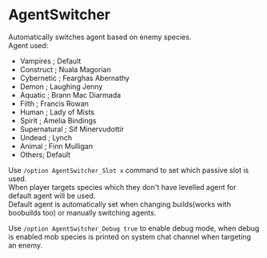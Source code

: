 # AgentSwitcher
Automatically switches agent based on enemy species.  
Agent used:  
* Vampires ; Default  
* Construct ; Nuala Magorian  
* Cybernetic ; Fearghas Abernathy  
* Demon ; Laughing Jenny  
* Aquatic ; Brann Mac Diarmada  
* Filth ; Francis Rowan  
* Human ; Lady of Mists  
* Spirit ; Amelia Bindings  
* Supernatural ; Sif Minervudottir  
* Undead ; Lynch  
* Animal ; Finn Mulligan  
* Others; Default  
	
Use `/option AgentSwitcher_Slot x` command to set which passive slot is used.  
When player targets species which they don't have levelled agent for default agent will be used.  
Default agent is automatically set when changing builds(works with boobuilds too) or manually switching agents.  

Use `/option AgentSwitcher_Debug true` to enable debug mode, when debug is enabled mob species is printed on system chat channel when targeting an enemy.  